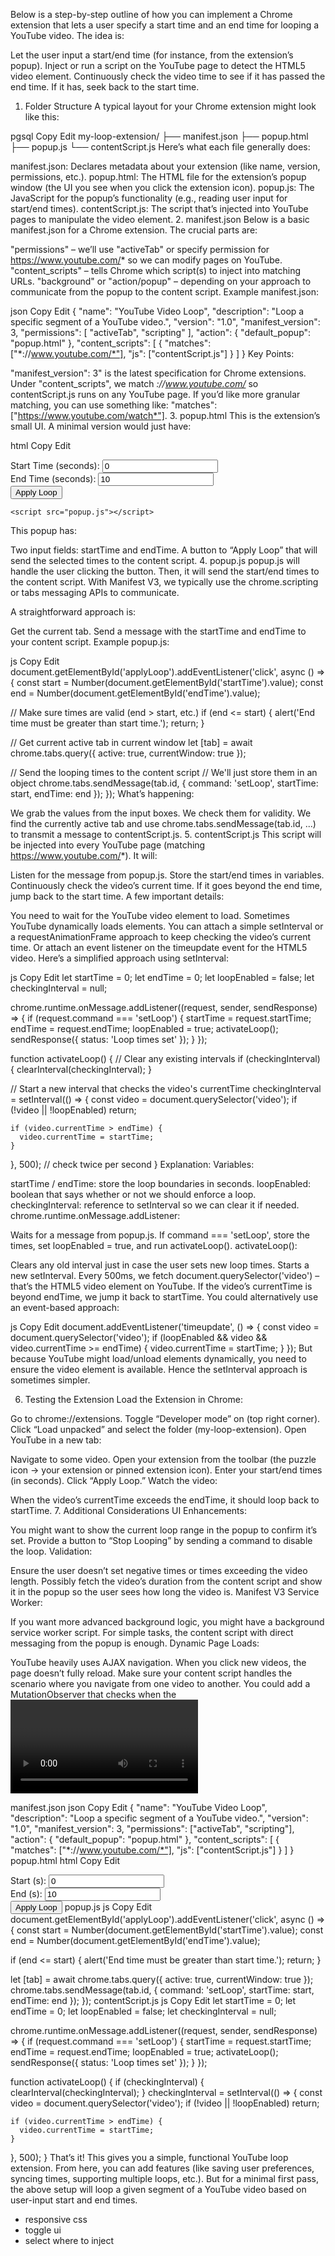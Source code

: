 Below is a step-by-step outline of how you can implement a Chrome extension that lets a user specify a start time and an end time for looping a YouTube video. The idea is:

Let the user input a start/end time (for instance, from the extension’s popup).
Inject or run a script on the YouTube page to detect the HTML5 video element.
Continuously check the video time to see if it has passed the end time. If it has, seek back to the start time.
1. Folder Structure
A typical layout for your Chrome extension might look like this:

pgsql
Copy
Edit
my-loop-extension/
  ├── manifest.json
  ├── popup.html
  ├── popup.js
  └── contentScript.js
Here’s what each file generally does:

manifest.json: Declares metadata about your extension (like name, version, permissions, etc.).
popup.html: The HTML file for the extension’s popup window (the UI you see when you click the extension icon).
popup.js: The JavaScript for the popup’s functionality (e.g., reading user input for start/end times).
contentScript.js: The script that’s injected into YouTube pages to manipulate the video element.
2. manifest.json
Below is a basic manifest.json for a Chrome extension. The crucial parts are:

"permissions" – we’ll use "activeTab" or specify permission for https://www.youtube.com/* so we can modify pages on YouTube.
"content_scripts" – tells Chrome which script(s) to inject into matching URLs.
"background" or "action/popup" – depending on your approach to communicate from the popup to the content script.
Example manifest.json:

json
Copy
Edit
{
  "name": "YouTube Video Loop",
  "description": "Loop a specific segment of a YouTube video.",
  "version": "1.0",
  "manifest_version": 3,
  "permissions": [
    "activeTab",
    "scripting"
  ],
  "action": {
    "default_popup": "popup.html"
  },
  "content_scripts": [
    {
      "matches": ["*://www.youtube.com/*"],
      "js": ["contentScript.js"]
    }
  ]
}
Key Points:

"manifest_version": 3" is the latest specification for Chrome extensions.
Under "content_scripts", we match *://www.youtube.com/* so contentScript.js runs on any YouTube page.
If you’d like more granular matching, you can use something like: "matches": ["https://www.youtube.com/watch*"].
3. popup.html
This is the extension’s small UI. A minimal version would just have:

html
Copy
Edit
<!DOCTYPE html>
<html>
  <head>
    <title>YouTube Loop</title>
  </head>
  <body>
    <div>
      <label for="startTime">Start Time (seconds): </label>
      <input type="number" id="startTime" min="0" value="0">
    </div>
    <div>
      <label for="endTime">End Time (seconds): </label>
      <input type="number" id="endTime" min="1" value="10">
    </div>
    <button id="applyLoop">Apply Loop</button>

    <script src="popup.js"></script>
  </body>
</html>
This popup has:

Two input fields: startTime and endTime.
A button to “Apply Loop” that will send the selected times to the content script.
4. popup.js
popup.js will handle the user clicking the button. Then, it will send the start/end times to the content script. With Manifest V3, we typically use the chrome.scripting or tabs messaging APIs to communicate.

A straightforward approach is:

Get the current tab.
Send a message with the startTime and endTime to your content script.
Example popup.js:

js
Copy
Edit
document.getElementById('applyLoop').addEventListener('click', async () => {
  const start = Number(document.getElementById('startTime').value);
  const end = Number(document.getElementById('endTime').value);

  // Make sure times are valid (end > start, etc.)
  if (end <= start) {
    alert('End time must be greater than start time.');
    return;
  }

  // Get current active tab in current window
  let [tab] = await chrome.tabs.query({ active: true, currentWindow: true });

  // Send the looping times to the content script
  // We'll just store them in an object
  chrome.tabs.sendMessage(tab.id, {
    command: 'setLoop',
    startTime: start,
    endTime: end
  });
});
What’s happening:

We grab the values from the input boxes.
We check them for validity.
We find the currently active tab and use chrome.tabs.sendMessage(tab.id, ...) to transmit a message to contentScript.js.
5. contentScript.js
This script will be injected into every YouTube page (matching https://www.youtube.com/*). It will:

Listen for the message from popup.js.
Store the start/end times in variables.
Continuously check the video’s current time. If it goes beyond the end time, jump back to the start time.
A few important details:

You need to wait for the YouTube video element to load. Sometimes YouTube dynamically loads elements.
You can attach a simple setInterval or a requestAnimationFrame approach to keep checking the video’s current time.
Or attach an event listener on the timeupdate event for the HTML5 video.
Here’s a simplified approach using setInterval:

js
Copy
Edit
let startTime = 0;
let endTime = 0;
let loopEnabled = false;
let checkingInterval = null;

chrome.runtime.onMessage.addListener((request, sender, sendResponse) => {
  if (request.command === 'setLoop') {
    startTime = request.startTime;
    endTime = request.endTime;
    loopEnabled = true;
    activateLoop();
    sendResponse({ status: 'Loop times set' });
  }
});

function activateLoop() {
  // Clear any existing intervals
  if (checkingInterval) {
    clearInterval(checkingInterval);
  }

  // Start a new interval that checks the video's currentTime
  checkingInterval = setInterval(() => {
    const video = document.querySelector('video');
    if (!video || !loopEnabled) return;

    if (video.currentTime > endTime) {
      video.currentTime = startTime;
    }
  }, 500); // check twice per second
}
Explanation:
Variables:

startTime / endTime: store the loop boundaries in seconds.
loopEnabled: boolean that says whether or not we should enforce a loop.
checkingInterval: reference to setInterval so we can clear it if needed.
chrome.runtime.onMessage.addListener:

Waits for a message from popup.js.
If command === 'setLoop', store the times, set loopEnabled = true, and run activateLoop().
activateLoop():

Clears any old interval just in case the user sets new loop times.
Starts a new setInterval.
Every 500ms, we fetch document.querySelector('video') – that’s the HTML5 video element on YouTube.
If the video’s currentTime is beyond endTime, we jump it back to startTime.
You could alternatively use an event-based approach:

js
Copy
Edit
document.addEventListener('timeupdate', () => {
  const video = document.querySelector('video');
  if (loopEnabled && video && video.currentTime >= endTime) {
    video.currentTime = startTime;
  }
});
But because YouTube might load/unload elements dynamically, you need to ensure the video element is available. Hence the setInterval approach is sometimes simpler.

6. Testing the Extension
Load the Extension in Chrome:

Go to chrome://extensions.
Toggle “Developer mode” on (top right corner).
Click “Load unpacked” and select the folder (my-loop-extension).
Open YouTube in a new tab:

Navigate to some video.
Open your extension from the toolbar (the puzzle icon → your extension or pinned extension icon).
Enter your start/end times (in seconds).
Click “Apply Loop.”
Watch the video:

When the video’s currentTime exceeds the endTime, it should loop back to startTime.
7. Additional Considerations
UI Enhancements:

You might want to show the current loop range in the popup to confirm it’s set.
Provide a button to “Stop Looping” by sending a command to disable the loop.
Validation:

Ensure the user doesn’t set negative times or times exceeding the video length.
Possibly fetch the video’s duration from the content script and show it in the popup so the user sees how long the video is.
Manifest V3 Service Worker:

If you want more advanced background logic, you might have a background service worker script.
For simple tasks, the content script with direct messaging from the popup is enough.
Dynamic Page Loads:

YouTube heavily uses AJAX navigation. When you click new videos, the page doesn’t fully reload.
Make sure your content script handles the scenario where you navigate from one video to another.
You could add a MutationObserver that checks when the <video> element changes or re-inject your logic.
For a minimal first version, the document.querySelector('video') approach will work as long as the video element is present.
Complete Minimal Example
Putting it all together, here’s a super-consolidated version of key files:

manifest.json
json
Copy
Edit
{
  "name": "YouTube Video Loop",
  "description": "Loop a specific segment of a YouTube video.",
  "version": "1.0",
  "manifest_version": 3,
  "permissions": ["activeTab", "scripting"],
  "action": {
    "default_popup": "popup.html"
  },
  "content_scripts": [
    {
      "matches": ["*://www.youtube.com/*"],
      "js": ["contentScript.js"]
    }
  ]
}
popup.html
html
Copy
Edit
<!DOCTYPE html>
<html>
  <head><title>YouTube Loop</title></head>
  <body>
    <div>
      <label for="startTime">Start (s): </label>
      <input type="number" id="startTime" min="0" value="0">
    </div>
    <div>
      <label for="endTime">End (s): </label>
      <input type="number" id="endTime" min="1" value="10">
    </div>
    <button id="applyLoop">Apply Loop</button>
    <script src="popup.js"></script>
  </body>
</html>
popup.js
js
Copy
Edit
document.getElementById('applyLoop').addEventListener('click', async () => {
  const start = Number(document.getElementById('startTime').value);
  const end = Number(document.getElementById('endTime').value);

  if (end <= start) {
    alert('End time must be greater than start time.');
    return;
  }

  let [tab] = await chrome.tabs.query({ active: true, currentWindow: true });
  chrome.tabs.sendMessage(tab.id, {
    command: 'setLoop',
    startTime: start,
    endTime: end
  });
});
contentScript.js
js
Copy
Edit
let startTime = 0;
let endTime = 0;
let loopEnabled = false;
let checkingInterval = null;

chrome.runtime.onMessage.addListener((request, sender, sendResponse) => {
  if (request.command === 'setLoop') {
    startTime = request.startTime;
    endTime = request.endTime;
    loopEnabled = true;
    activateLoop();
    sendResponse({ status: 'Loop times set' });
  }
});

function activateLoop() {
  if (checkingInterval) {
    clearInterval(checkingInterval);
  }
  checkingInterval = setInterval(() => {
    const video = document.querySelector('video');
    if (!video || !loopEnabled) return;
    
    if (video.currentTime > endTime) {
      video.currentTime = startTime;
    }
  }, 500);
}
That’s it! This gives you a simple, functional YouTube loop extension. From here, you can add features (like saving user preferences, syncing times, supporting multiple loops, etc.). But for a minimal first pass, the above setup will loop a given segment of a YouTube video based on user-input start and end times.



- responsive css
- toggle ui
- select where to inject